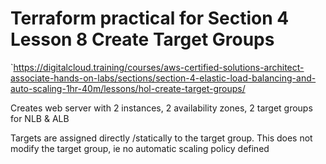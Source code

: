 # Terraform practical for Section 4 Lesson 8 Create Target Groups

`https://digitalcloud.training/courses/aws-certified-solutions-architect-associate-hands-on-labs/sections/section-4-elastic-load-balancing-and-auto-scaling-1hr-40m/lessons/hol-create-target-groups/

Creates web server with 2 instances, 2 availability zones, 2 target groups for NLB & ALB

Targets are assigned directly /statically to the target group. This does not modify the target group, ie no automatic scaling policy defined
